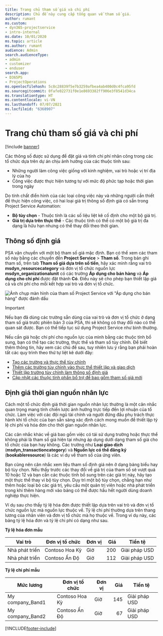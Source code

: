 ```yaml
---
title: Trang chủ tham số giá và chi phí
description: Chủ đề này cung cấp tổng quan về tham số giá.
author: rumant
ms.custom:
- dyn365-projectservice
- intro-internal
ms.date: 10/01/2020
ms.topic: article
ms.author: rumant
audience: Admin
search.audienceType:
- admin
- customizer
- enduser
search.app:
- D365PS
- ProjectOperations
ms.openlocfilehash: 5c8c28839f5e7b3259afbea4ab400d0c4fca95fd
ms.sourcegitcommit: 0fafe022731f0e1e8693382ff906e3f8541d34ca
ms.translationtype: HT
ms.contentlocale: vi-VN
ms.lasthandoff: 07/07/2021
ms.locfileid: "6368907"
---
```

# <a name="pricing-and-costing-dimensions-home-page"></a>Trang chủ tham số giá và chi phí

[!include [banner](../includes/psa-now-project-operations.md)]

Các thông số được sử dụng để đặt giá và tính chi phí nhân công trong các tổ chức dựa trên dự án chịu ảnh hưởng của các thuộc tính sau:

- Những người làm công việc giống với kinh nghiệm, vai trò hoặc vị trí địa lý của họ
- Công việc được thực hiện tương tự với mức độ phức tạp hoặc thời gian trong ngày

Do tính chất điển hình của các loại công việc này và những người cần thiết để thực hiện công việc, có hai loại giá trị thông số định giá có sẵn trong Project Service Automation: 

- **Bộ tùy chọn** - Thuộc tính là các số liệu liệt kê cố định cho một bộ giá trị.
- **Giá trị dựa trên thực thể** - Các thuộc tính có thể có một bộ giá trị đa dạng là hữu hạn nhưng có thể thay đổi theo thời gian.

## <a name="pricing-dimensions"></a>Thông số định giá

PSA vận chuyển với một bộ tham số giá mặc định. Bạn có thể xem các tham số này bằng các chuyển đến **Project Service** > **Tham số**. Trong bản ghi tham số, trên tab **Tham số giá dựa trên số tiền**, hãy xác minh rằng vai trò **msdyn_resourcecategory** và đơn vị tổ chức nguồn lực **msdyn_organizationalunit** có các trường **Áp dụng cho bán hàng** và **Áp dụng cho chi phí** được đặt thành **Có**. Điều này sẽ cho phép bạn thiết lập giá cả và chi phí cho mỗi kết hợp vai trò và đơn vị tổ chức.

![Ảnh chụp màn hình của tham số Project Service với "Áp dụng cho bán hàng" được đánh dấu](media/PS-OOB-parameters.png)

> [!IMPORTANT]
> Nếu bạn đã dùng các trường sẵn dùng của vai trò và đơn vị tổ chức ở dạng tham số giá trước phiên bản 3 của PSA, thì sẽ không có thay đổi nào có thể quan sát được. Bạn có thể tiếp tục sử dụng Project Service như bình thường. 

Nếu cần giá hoặc chi phí cho nguồn lực của mình bằng các thuộc tính bổ sung, bạn có thể tạo các trường, thực thể và tham số tùy chỉnh. Để biết thêm thông tin, hãy xem các chủ đề sau, tuy nhiên lưu ý rằng bạn phải hoàn tất các quy trình theo thứ tự liệt kê dưới đây:

- [Tạo các trường và thực thể tùy chỉnh](create-custom-fields-entities.md)
- [Thêm các trường tùy chỉnh vào thực thể thiết lập và giao dịch](field-references.md)
- [Thiết lập trường tùy chỉnh làm thông số định giá ](set-up-pricing-dimensions.md)
- [Cập nhật các thuộc tính phần bổ trợ để bao gồm tham số giá mới](update-plug-in-attributes.md)

## <a name="pricing-human-resource-time"></a>Định giá thời gian nguồn nhân lực
Cách một tổ chức định giá thời gian nguồn nhân lực thường là một cân nhắc quan trọng mang tính chiến lược ảnh hưởng trực tiếp đến lợi nhuận của tổ chức. Làm việc với các đội ngũ tài chính và người đứng đầu phụ trách thực hành khi tổ chức của bạn sẵn sàng xác định cách mong muốn để thiết lập tỷ lệ chi phí và hóa đơn cho thời gian nguồn nhân lực.

Các cân nhắc khác về giá bao gồm việc có tái sử dụng trường hoặc thực thể không phải là tham số giá hiện tại nhưng áp dụng dưới dạng tham số giá cho tổ chức của bạn hay không. Các trường như **Loại giao dịch** (**msdyn_transactioncategory**) và **Nguồn lực có thể đăng ký** (**bookableresource**) là các ví dụ về tham số của ứng viên. 

Bạn cũng nên cân nhắc xem liệu tham số định giá nên ở dạng bảng biểu hay bộ tùy chọn. Nếu thấy trước các thay đổi về giá trị của tham số sẽ vượt quá 10 hoặc 12 và bạn cần các thuộc tính bổ sung trên các giá trị này, hãy tạo một thực thể thay vì bộ tùy chọn. Duy trì một bộ tùy chọn, chẳng hạn như thêm hoặc loại bỏ các giá trị, yêu cầu một quản trị viên hoặc nhà phát triển trong khi thêm hàng mới vào bảng có thể được hầu hết người dùng doanh nghiệp thực hiện.

Ví dụ sau cho thấy tỷ lệ hóa đơn được thiết lập dựa trên vai trò và đơn vị tổ chức nguồn lực mà nguồn lực thuộc về. Tỷ lệ chi phí thường dựa trên thang lương của nhân viên và đơn vị tổ chức mà họ thuộc về. Trong ví dụ này, các bảng tỷ lệ hóa đơn và tỷ lệ chi phí có dạng như sau.

**Tỷ lệ hóa đơn mẫu**

| Vai trò        | Đơn vị tổ chức    |Đơn vị      |Giá      |Tiền tệ  |
| ------------|-------------|----------|----------:|----------|
| Nhà phát triển   | Contoso Hoa Kỳ  |Giờ | 200|Giải pháp USD     |
| Nhà phát triển   | Contoso Ấn Độ |Giờ|   112|Giải pháp USD     |


**Tỷ lệ chi phí mẫu**

| Mức lương     | Đơn vị tổ chức    |Đơn vị      |Giá      |Tiền tệ  |
| ----------------|-------------|----------|----------:|----------|
| My company_Band1 | Contoso Hoa Kỳ  |Giờ | 145|Giải pháp USD     |
| My company_Band2 | Contoso Ấn Độ |Giờ|   67|Giải pháp USD     |


[!INCLUDE[footer-include](../includes/footer-banner.md)]